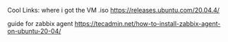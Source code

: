 
Cool Links:
where i got the VM .iso
https://releases.ubuntu.com/20.04.4/

guide for zabbix agent
https://tecadmin.net/how-to-install-zabbix-agent-on-ubuntu-20-04/